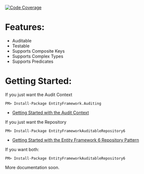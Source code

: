 [![Code Coverage](https://cdn.rawgit.com/davidbreyer/EntityFrameworkRepository6/master/badge_linecoverage.svg "Code Coverage")](https://cdn.rawgit.com/davidbreyer/EntityFrameworkRepository6/master/CodeCoverageReport/index.htm)

# Features:

* Auditable
* Testable
* Supports Composite Keys
* Supports Complex Types
* Supports Predicates

# Getting Started:

If you just want the Audit Context
```
PM> Install-Package EntityFramework.Auditing
```
* [Getting Started with the Audit Context](https://github.com/davidbreyer/EntityFrameworkRepository6/wiki/Getting-Started-with-the-Audit-Context)

If you just want the Repository
```
PM> Install-Package EntityFrameworkAuditableRepository6
```
* [Getting Started with the Entity Framework 6 Repository Pattern](https://github.com/davidbreyer/EntityFrameworkRepository6/wiki/Entity-Framework-6-Repository-Pattern)

If you want both:
```
PM> Install-Package EntityFrameworkAuditableRepository6
```

More documentation soon.
